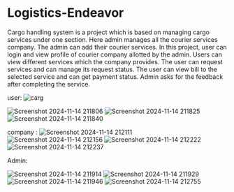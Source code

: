 # Logistics-Endeavor
Cargo handling system is a project which is based on managing cargo services under one section. Here admin manages all the courier services company. The admin can add their courier services. In this project, user can login and view profile of courier company allotted by the admin. Users can view different services which the company provides. The user can request services and can manage its request status. The user can view bill to the selected service and can get payment status. Admin asks for the feedback after completing the service. 


user:
![carg](https://github.com/user-attachments/assets/10eb0315-5807-47af-950f-a2ce2ebc43c7)

![Screenshot 2024-11-14 211806](https://github.com/user-attachments/assets/6023bdb9-893c-4e47-9f4c-90c9ee208d01)
![Screenshot 2024-11-14 211825](https://github.com/user-attachments/assets/e9961b6e-3e45-4c52-8e5b-390041dd7c94)
![Screenshot 2024-11-14 211840](https://github.com/user-attachments/assets/1e05e7c6-35a1-46dd-a5f3-869d47eb44a2)

company :
![Screenshot 2024-11-14 212111](https://github.com/user-attachments/assets/8cd92db1-5cea-4998-9d7f-295e57de70e7)
![Screenshot 2024-11-14 212156](https://github.com/user-attachments/assets/0322299e-3975-46f0-9bbc-cd8b91e832aa)
![Screenshot 2024-11-14 212222](https://github.com/user-attachments/assets/5fb59ad9-ed28-4c00-9203-521c218d99c3)
![Screenshot 2024-11-14 212237](https://github.com/user-attachments/assets/c9a0ee22-905e-4607-9be8-d64e92f17825)

Admin:

![Screenshot 2024-11-14 211914](https://github.com/user-attachments/assets/da66555d-72c9-4bc0-8514-34a29510b78e)
![Screenshot 2024-11-14 211929](https://github.com/user-attachments/assets/5849c526-57fe-4ab2-89e3-a29948897335)
![Screenshot 2024-11-14 211946](https://github.com/user-attachments/assets/c60405f0-6390-4d90-8a3b-ef1683382c8d)
![Screenshot 2024-11-14 212755](https://github.com/user-attachments/assets/3e1d9ce5-083c-425d-b7bd-1ac6baef1931)

